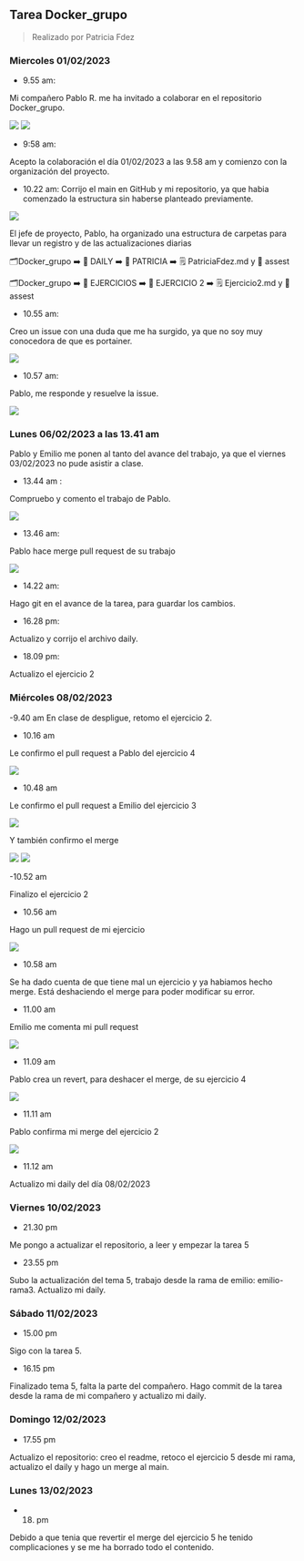 ## Tarea Docker_grupo

> Realizado por Patricia Fdez

### Miercoles 01/02/2023

- 9.55 am:

Mi compañero Pablo R. me ha invitado a colaborar en el repositorio Docker_grupo.

![](assets/invitacion_colaborador.png)
![](assets/colaborar.png)

- 9:58 am:
 
Acepto la colaboración el día 01/02/2023 a las 9.58 am  y comienzo con la organización del proyecto.

- 10.22 am:
Corrijo el main en GitHub y mi repositorio, ya que habia comenzado la estructura sin haberse planteado previamente.

![](assets/arreglo_main.png)

El jefe de proyecto, Pablo, ha organizado una estructura de carpetas para llevar un registro y de las actualizaciones diarias

:card_index_dividers:Docker_grupo :arrow_right: :open_file_folder: DAILY :arrow_right: :open_file_folder: PATRICIA :arrow_right: :spiral_notepad: PatriciaFdez.md y :open_file_folder: assest

:card_index_dividers:Docker_grupo :arrow_right: :open_file_folder: EJERCICIOS :arrow_right: :open_file_folder: EJERCICIO 2 :arrow_right: :spiral_notepad: Ejercicio2.md y :open_file_folder: assest

- 10.55 am:

Creo un issue con una duda que me ha surgido, ya que no soy muy conocedora de que es portainer.

![](assets/issue1.png)

- 10.57 am:

Pablo, me responde y resuelve la issue.

![](assets/issu1-respuesta.png)

### Lunes 06/02/2023 a las 13.41 am

Pablo y Emilio me ponen al tanto del avance del trabajo, ya que el viernes 03/02/2023 no pude asistir a clase.

- 13.44 am : 

Compruebo y comento el trabajo de Pablo.

![](assets/commentPablo1.png)

- 13.46 am: 

Pablo hace merge pull request de su trabajo

![](assets/mergePablo1.png)

- 14.22 am:

Hago git en el avance de la tarea, para guardar los cambios.

- 16.28 pm: 

Actualizo y corrijo el archivo daily.

- 18.09 pm:

Actualizo el ejercicio 2

### Miércoles 08/02/2023

-9.40 am
En clase de despligue, retomo el ejercicio 2.

- 10.16 am

Le confirmo el pull request a Pablo del ejercicio 4

![](assets/pullreqejer4.png)

- 10.48 am 

Le confirmo el pull request a Emilio del ejercicio 3

![](assets/pullreqejer3.png)

Y también confirmo el merge 

![](assets/mergeejer3.png)
![](assets/mergeejer3-1.png)

-10.52 am 

Finalizo el ejercicio 2

- 10.56 am 

Hago un pull request de mi ejercicio

![](assets/mipullreqejer2.png)

- 10.58 am

Se ha dado cuenta de que tiene mal un ejercicio y ya habiamos hecho merge. Está deshaciendo el merge para poder modificar su error.

- 11.00 am

Emilio me comenta mi pull request 

![](assets/emiliocomment.png)

- 11.09 am

Pablo crea un revert, para deshacer el merge, de su ejercicio 4

![](assets/revertpablo.png)

- 11.11 am 

Pablo confirma mi merge del ejercicio 2 

![](assets/mergeejer2.png)

- 11.12 am 

Actualizo mi daily del día 08/02/2023

### Viernes 10/02/2023

- 21.30 pm

Me pongo a actualizar el repositorio, a leer y empezar la tarea 5

- 23.55 pm

Subo la actualización del tema 5, trabajo desde la rama de emilio: emilio-rama3. Actualizo mi daily.

### Sábado 11/02/2023

- 15.00 pm

Sigo con la tarea 5.

- 16.15 pm 

Finalizado tema 5, falta la parte del compañero. Hago commit de la tarea desde la rama de mi compañero y actualizo mi daily.

### Domingo 12/02/2023 

- 17.55 pm

Actualizo el repositorio: creo el readme, retoco el ejercicio 5 desde mi rama, actualizo el daily y hago un merge al main.

### Lunes 13/02/2023

- 18. pm

Debido a que tenia que revertir el merge del ejercicio 5 he tenido complicaciones y se me ha borrado todo el contenido. 